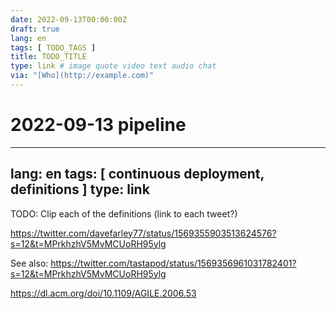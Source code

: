 ```yaml
---
date: 2022-09-13T00:00:00Z
draft: true
lang: en
tags: [ TODO_TAGS ]
title: TODO_TITLE
type: link # image quote video text audio chat
via: "[Who](http://example.com)"
---
```

# 2022-09-13 pipeline




---
lang: en
tags: [ continuous deployment, definitions ]
type: link
---


TODO: Clip each of the definitions (link to each tweet?)


<https://twitter.com/davefarley77/status/1569355903513624576?s=12&t=MPrkhzhV5MvMCUoRH95ylg>



See also:
<https://twitter.com/tastapod/status/1569356961031782401?s=12&t=MPrkhzhV5MvMCUoRH95ylg>

<https://dl.acm.org/doi/10.1109/AGILE.2006.53>

